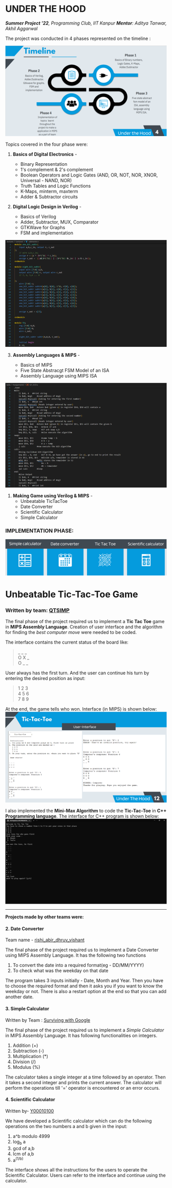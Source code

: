 # UNDER THE HOOD

_**Summer Project '22**, Programming Club, IIT Kanpur_
_**Mentor**: Aditya Tanwar, Akhil Aggarwal_

The project was conducted in 4 phases represented on the timeline :

![TIMELINE](./src/timeline.png)

Topics covered in the four phase were:

1. **Basics of Digital Electronics** -

   - Binary Representation
   - 1's complement & 2's complement
   - Boolean Operators and Logic Gates (AND, OR, NOT, NOR, XNOR, Universal - NAND, NOR)
   - Truth Tables and Logic Functions
   - K-Maps, minterm, maxterm
   - Adder & Subtractor circuits

2. **Digital Logic Design in Verilog** -

   - Basics of Verilog
   - Adder, Subtractor, MUX, Comparator
   - GTKWave for Graphs
   - FSM and implementation

![PHASE 2](./src/phase2.png)

3. **Assembly Languages & MIPS** -

   - Basics of MIPS
   - Five State Abstracgt FSM Model of an ISA
   - Assembly Language using MIPS ISA
  
![PHASE 3](./src/phase3.png)

1. **Making Game using Verilog & MIPS** -
   - Unbeatable TicTacToe
   - Date Converter
   - Scientific Calculator
   - Simple Calculator

### IMPLEMENTATION PHASE:

![PROJECTS](./src/implementation.png)

# Unbeatable Tic-Tac-Toe Game
### Written by team: [QTSIMP](https://github.com/laveshg21/UnderTheHood-210562/blob/3efe375d9768d826467191cc08d2b1a1dbe52b72/Teams/qtsimp/README.md)

The final phase of the project required us to implement a **Tic Tac Toe** game in **MIPS Assembly Language**. Creation of user interface and the algorithm for finding the _best computer move_ were needed to be coded.

The interface contains the current status of the board like:

> \_ \_ _ <br/>
> O X _ <br/>
> O \_ \_ <br/>

User always has the first turn. And the user can continue his turn by entering the desired position as input:

> 1 2 3 <br/>
> 4 5 6 <br/>
> 7 8 9 <br/>

At the end, the game tells who won. Interface (in MIPS) is shown below:
![MIPS](./src/ttt-mips.png)

I also implemented the **Mini-Max Algorithm** to code the **Tic-Tac-Toe** in **C++ Programming language**. The interface for C++ program is shown below:
![CPP](./src/ttt-cpp.png)

---

**Projects made by other teams were:**

#### 2. Date Converter

Team name - [rishi_abir_dhruv_vishant](https://github.com/HyBobu/rishi_abir_dhruv_vishant-UnderTheHood/blob/master/Teams/rishi_dhruv_abir_vishant/README.md)

The final phase of the project required us to implement a Date Converter using MIPS Assembly Language.
It has the following two functions

1. To convert the date into a required format(eg - DD/MM/YYYY)
2. To check what was the weekday on that date

The program takes 3 inputs initially - Date, Month and Year. Then you have to choose the required format and
then it asks you if you want to know the weekday or not. There is also a restart option at the end so that
you can add another date.

#### 3. Simple Calculator

Written by Team : [Surviving with Google](https://github.com/suvratp21/UnderTheHood/blob/master/Surviving%20with%20Google/README.md)

The final phase of the project required us to implement a <i>Simple Calculator</i> in MIPS Assembly Language.
It has following functionalities on integers.

1. Addition (+)
2. Subtraction (-)
3. Multiplication (\*)
4. Division (/)
5. Modulus (%)

The calculator takes a single integer at a time followed by an operator. Then it takes a second integer and prints the current answer.
The calculator will perform the operations till '=' operator is encountered or an error occurs.
<br>

#### 4. Scientific Calculator

Written by- [Y00010100](https://github.com/akhilagrawal1001/UnderTheHood/blob/78b4c05056ac2306a43952306f5dff377758154f/Teams/Y00010100/README.md)

We have developed a Scientific calculator which can do the following operations on the two numbers a and b given in the input:

1. a^b modulo 4999
2. log<sub>b</sub> a
3. gcd of a,b
4. lcm of a,b
5. a<sup>(1/b)</sup>

The interface shows all the instructions for the users to operate the Scientific Calculator. Users can refer to the interface and continue using the calculator.
